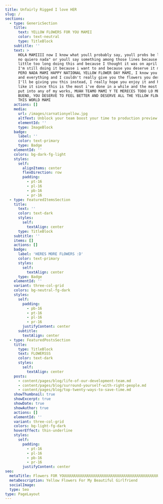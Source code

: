 ```yaml
---
title: Unfairly Rigged I love HER
slug: /
sections:
  - type: GenericSection
    title:
      text: YELLOW FLOWERS FOR YOU MAMII
      color: text-neutral
      type: TitleBlock
    subtitle: ''
    text: >
      HOLA MAMIIII now I know what youll probably say, youll probs be like "ya
      no quiero nada" or youll say something among those lines because I took a
      little too long doing this and because I thought it was on april 21st, but
      I'm still doing it because i want to and because you deserve it mami <3 
      PERO NADA MAMI HAPPY NATIONAL YELLOW FLOWER DAY MAMI, I know you're sick
      and everything and I couldn't really give you the flowers you deserve but
      I'll be giving you this instead, I really hope you enjoy it and hope you
      like it since this is the most i've done in a while and the most work i've
      put into any of my works, MUAH TEAMO MAMI Y TE MERECES TODO LO MEJOR Y LO
      BUENO, YOU DESERVE TO FEEL BETTER AND DESERVE ALL THE YELLOW FLOWERS OF
      THIS WORLD MAMI
    actions: []
    media:
      url: /images/carnationyellow.jpg
      altText: Unblock your team boost your time to production preview
      elementId: ''
      type: ImageBlock
    badge:
      label: ''
      color: text-primary
      type: Badge
    elementId: ''
    colors: bg-dark-fg-light
    styles:
      self:
        alignItems: center
        flexDirection: row
        padding:
          - pt-16
          - pl-16
          - pb-16
          - pr-16
  - type: FeaturedItemsSection
    title:
      text: ''
      color: text-dark
      styles:
        self:
          textAlign: center
      type: TitleBlock
    subtitle: ''
    items: []
    actions: []
    badge:
      label: 'HERES MORE FLOWERS :D'
      color: text-primary
      styles:
        self:
          textAlign: center
      type: Badge
    elementId: ''
    variant: three-col-grid
    colors: bg-neutral-fg-dark
    styles:
      self:
        padding:
          - pb-16
          - pt-16
          - pl-16
          - pr-16
        justifyContent: center
      subtitle:
        textAlign: center
  - type: FeaturedPostsSection
    title:
      type: TitleBlock
      text: FLOWERSSS
      color: text-dark
      styles:
        self:
          textAlign: center
    posts:
      - content/pages/blog/life-of-our-development-team.md
      - content/pages/blog/surround-yourself-with-right-people.md
      - content/pages/blog/top-twenty-ways-to-save-time.md
    showThumbnail: true
    showExcerpt: true
    showDate: true
    showAuthor: true
    actions: []
    elementId: ''
    variant: three-col-grid
    colors: bg-light-fg-dark
    hoverEffect: thin-underline
    styles:
      self:
        padding:
          - pt-16
          - pl-16
          - pb-16
          - pr-16
        justifyContent: center
seo:
  metaTitle: Flowers FOR YOUUUUUUUUUUUUUUUUUUUUUUUUUUUUUUUUUUUUUUUUUUUUUUUUUUUUUUUUUUUUUUUU MAMIIIIIIIIIIIIIIIIIIIIIIIIIIIIIIIIIII!
  metaDescription: Yellow Flowers For My Beautiful Girlfriend
  socialImage: 
  type: Seo
type: PageLayout
---
```

